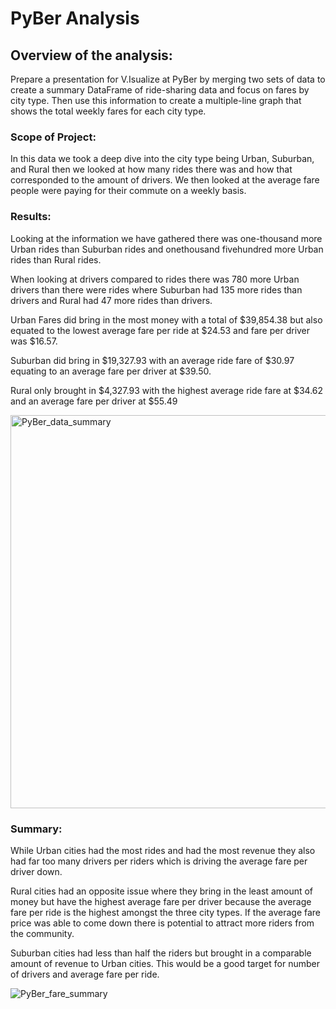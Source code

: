 # PyBer Analysis

## Overview of the analysis:
Prepare a presentation for V.Isualize at PyBer by merging two sets of data to create a summary DataFrame of ride-sharing data and focus on fares by city type. Then use this information to create a multiple-line graph that shows the total weekly fares for each city type. 

### Scope of Project: 
In this data we took a deep dive into the city type being Urban, Suburban, and Rural then we looked at how many rides there was and how that corresponded to the amount of drivers. We then looked at the average fare people were paying for their commute on a weekly basis. 

### Results: 

Looking at the information we have gathered there was one-thousand more Urban rides than Suburban rides and onethousand fivehundred more Urban rides than Rural rides. 

When looking at drivers compared to rides there was 780 more Urban drivers than there were rides where Suburban had 135 more rides than drivers and Rural had 47 more rides than drivers.

Urban Fares did bring in the most money with a total of $39,854.38 but also equated to the lowest average fare per ride at $24.53 and fare per driver was $16.57. 

Suburban did bring in $19,327.93 with an average ride fare of $30.97 equating to an average fare per driver at $39.50. 

Rural only brought in $4,327.93 with the highest average ride fare at $34.62 and an average fare per driver at $55.49

<img width="629" alt="PyBer_data_summary" src="https://user-images.githubusercontent.com/111904266/200028716-73e684c6-f887-4874-a4ab-e693433b5c56.png">



### Summary: 

While Urban cities had the most rides and had the most revenue they also had far too many drivers per riders which is driving the average fare per driver down. 

Rural cities had an opposite issue where they bring in the least amount of money but have the highest average fare per driver because the average fare per ride is the highest amongst the three city types. If the average fare price was able to come down there is potential to attract more riders from the community.

Suburban cities had less than half the riders but brought in a comparable amount of revenue to Urban cities. This would be a good target for number of drivers and average fare per ride. 

![PyBer_fare_summary](https://user-images.githubusercontent.com/111904266/200027757-c35fbb36-9a36-40f0-8095-1392599dc01d.png)

